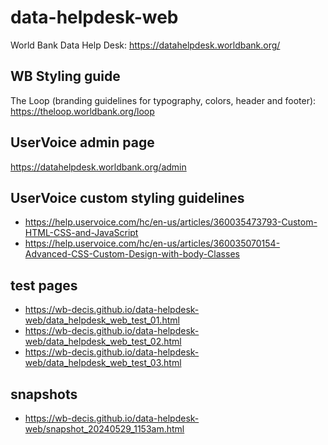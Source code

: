 # data-helpdesk-web

World Bank Data Help Desk: https://datahelpdesk.worldbank.org/

## WB Styling guide
The Loop (branding guidelines for typography, colors, header and footer): https://theloop.worldbank.org/loop

## UserVoice admin page
https://datahelpdesk.worldbank.org/admin

## UserVoice custom styling guidelines
- https://help.uservoice.com/hc/en-us/articles/360035473793-Custom-HTML-CSS-and-JavaScript
- https://help.uservoice.com/hc/en-us/articles/360035070154-Advanced-CSS-Custom-Design-with-body-Classes 

## test pages
- https://wb-decis.github.io/data-helpdesk-web/data_helpdesk_web_test_01.html
- https://wb-decis.github.io/data-helpdesk-web/data_helpdesk_web_test_02.html
- https://wb-decis.github.io/data-helpdesk-web/data_helpdesk_web_test_03.html

## snapshots
- https://wb-decis.github.io/data-helpdesk-web/snapshot_20240529_1153am.html
